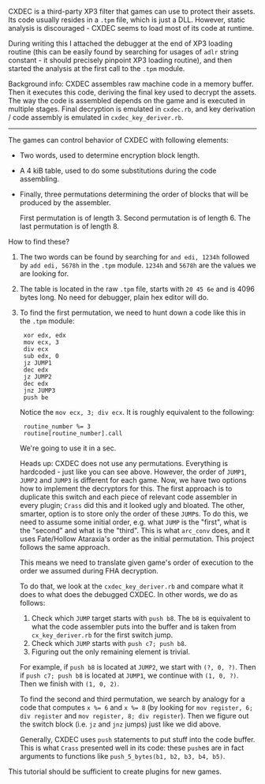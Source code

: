 CXDEC is a third-party XP3 filter that games can use to protect their assets.
Its code usually resides in a `.tpm` file, which is just a DLL. However, static
analysis is discouraged - CXDEC seems to load most of its code at runtime.

During writing this I attached the debugger at the end of XP3 loading routine
(this can be easily found by searching for usages of `adlr` string constant -
it should precisely pinpoint XP3 loading routine), and then started the
analysis at the first call to the `.tpm` module.

Background info: CXDEC assembles raw machine code in a memory buffer. Then it
executes this code, deriving the final key used to decrypt the assets. The way
the code is assembled depends on the game and is executed in multiple stages.
Final decryption is emulated in `cxdec.rb`, and key derivation / code assembly
is emulated in `cxdec_key_deriver.rb`.

---

The games can control behavior of CXDEC with following elements:

- Two words, used to determine encryption block length.

- A 4 kiB table, used to do some substitutions during the code assembling.

- Finally, three permutations determining the order of blocks that will be
  produced by the assembler.

  First permutation is of length 3.
  Second permutation is of length 6.
  The last permutation is of length 8.

How to find these?

1. The two words can be found by searching for `and edi, 1234h` followed by
   `add edi, 5678h` in the `.tpm` module. `1234h` and `5678h` are the values we
   are looking for.

2. The table is located in the raw `.tpm` file, starts with `20 45 6e` and is
   4096 bytes long. No need for debugger, plain hex editor will do.

3. To find the first permutation, we need to hunt down a code like this in the
   `.tpm` module:

        xor edx, edx
        mov ecx, 3
        div ecx
        sub edx, 0
        jz JUMP1
        dec edx
        jz JUMP2
        dec edx
        jnz JUMP3
        push be

   Notice the `mov ecx, 3; div ecx`. It is roughly equivalent to the
   following:

        routine_number %= 3
        routine[routine_number].call

   We're going to use it in a sec.

   Heads up: CXDEC does not use any permutations. Everything is hardcoded - just
   like you can see above. However, the order of `JUMP1`, `JUMP2` and `JUMP3`
   is different for each game. Now, we have two options how to implement the
   decryptors for this. The first approach is to duplicate this switch and each
   piece of relevant code assembler in every plugin; `Crass` did this and it
   looked ugly and bloated. The other, smarter, option is to store only the
   order of these `JUMP`s. To do this, we need to assume some initial order,
   e.g. what `JUMP` is the "first", what is the "second" and what is the
   "third". This is what `arc_conv` does, and it uses Fate/Hollow Ataraxia's
   order as the initial permutation. This project follows the same approach.

   This means we need to translate given game's order of execution to the
   order we assumed during FHA decryption.

   To do that, we look at the `cxdec_key_deriver.rb` and compare what it does
   to what does the debugged CXDEC. In other words, we do as follows:

   1. Check which `JUMP` target starts with `push b8`. The `b8` is equivalent
      to what the code assembler puts into the buffer and is taken from
      `cx_key_deriver.rb` for the first switch jump.
   2. Check which `JUMP` starts with `push c7; push b8`.
   3. Figuring out the only remaining element is trivial.

   For example, if `push b8` is located at `JUMP2`, we start with `(?, 0, ?)`.
   Then if `push c7; push b8` is located at `JUMP1`, we continue with `(1, 0,
   ?)`. Then we finish with `(1, 0, 2)`.

   To find the second and third permutation, we search by analogy for a code
   that computes `x %= 6` and `x %= 8` (by looking for `mov register, 6; div
   register` and `mov register, 8; div register`). Then we figure out the
   switch block (i.e. `jz` and `jnz` jumps) just like we did above.

   Generally, CXDEC uses `push` statements to put stuff into the code buffer.
   This is what `Crass` presented well in its code: these `push`es are in
   fact arguments to functions like `push_5_bytes(b1, b2, b3, b4, b5)`.

This tutorial should be sufficient to create plugins for new games.
